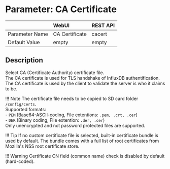 # Parameter: CA Certificate

|                   | WebUI               | REST API
|:---               |:---                 |:----
| Parameter Name    | CA Certificate      | cacert
| Default Value     | empty               | empty


## Description

Select CA (Certificate Authority) certificate file.<br>
The CA certificate is used for TLS handshake of InfluxDB authentification. The CA certificate is 
used by the client to validate the server is who it claims to be.


!!! Note
    The certificate file needs to be copied to SD card folder `/config/certs`.<br>
    Supported formats:<br>
    - `PEM` (Base64-ASCII-coding, File extentions: `.pem, .crt, .cer`)<br>
    - `DER` (Binary coding, File extention: `.der, .cer`)<br>
    Only unencrypted and not password protected files are supported.


!!! Tip
    If no custom certificate file is selected, built-in certificate bundle is used by default. 
    The bundle comes with a full list of root certificates from Mozilla's NSS root certificate store. 

    
!!! Warning
    Certificate CN field (common name) check is disabled by default (hard-coded).